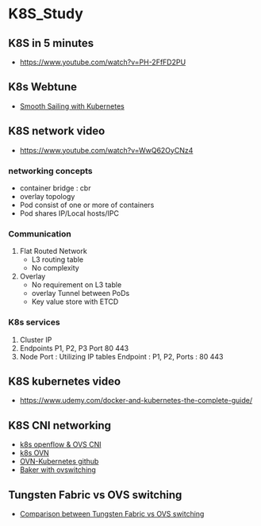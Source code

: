 # K8S_Study

## K8S in 5 minutes
  - https://www.youtube.com/watch?v=PH-2FfFD2PU

## K8s Webtune
  - [Smooth Sailing with Kubernetes](https://cloud.google.com/kubernetes-engine/kubernetes-comic/?hl=ko)
## K8S network video 
  - https://www.youtube.com/watch?v=WwQ62OyCNz4

### networking concepts
  - container bridge : cbr
  - overlay topology
  - Pod consist of one or more of containers
  - Pod shares IP/Local hosts/IPC
### Communication 
  1) Flat Routed Network
     - L3 routing table 
     - No complexity
  2) Overlay 
     - No requirement on L3 table
     - overlay Tunnel between PoDs
     - Key value store with ETCD

### K8s services
  1) Cluster IP
  2) Endpoints
    P1, P2, P3
    Port 80 443
  3) Node Port : Utilizing IP tables
     Endpoint : P1, P2, Ports : 80 443

## K8S kubernetes video
  - https://www.udemy.com/docker-and-kubernetes-the-complete-guide/

## K8S CNI networking
 - [k8s openflow & OVS CNI](https://events.linuxfoundation.org/wp-content/uploads/2017/12/Kubernetes-Networking-Made-Easy-with-Open-vSwitch-and-OpenFlow-Péter-Megyesi-LeanNet-ltd..pdf)
 - [k8s OVN ](http://www.openvswitch.org//support/slides/OVN_LinuxCon_Toronto.pdf)
 - [OVN-Kubernetes github](https://github.com/openvswitch/ovn-kubernetes)
 - [Baker with ovswitching](http://www.openvswitch.org/support/boston2017/1530-han-zhou.pdf)
 
## Tungsten Fabric vs OVS switching
 - [Comparison between Tungsten Fabric vs OVS switching](https://ovsfall2018.sched.com/event/IO8Y/comparison-between-ovs-and-tungsten-fabric-vrouter)
